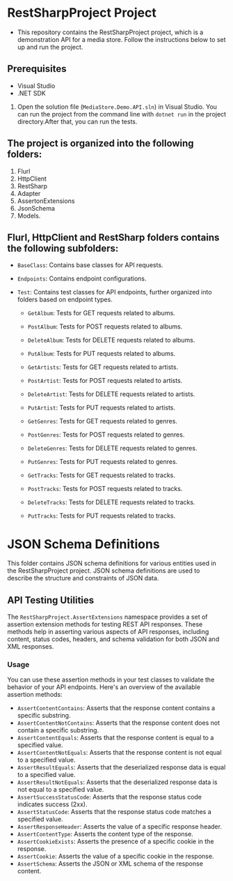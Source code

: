 # RestSharpProject Project

- This repository contains the RestSharpProject project, which is a demonstration API for a media store. Follow the instructions below to set up and run the project.

## Prerequisites

- Visual Studio
- .NET SDK

1. Open the solution file (`MediaStore.Demo.API.sln`) in Visual Studio. 
You can run the project from the command line with `dotnet run` in the project directory.After that, you can run the tests.

## The project is organized into the following folders:

1. Flurl
2. HttpClient
3. RestSharp
4. Adapter
5. AssertonExtensions
6. JsonSchema
7. Models.


## Flurl, HttpClient and RestSharp folders contains the following subfolders:

- `BaseClass`: Contains base classes for API requests.
- `Endpoints`: Contains endpoint configurations.
- `Test`: Contains test classes for API endpoints, further organized into folders based on endpoint types.

    - `GetAlbum`: Tests for GET requests related to albums.
    - `PostAlbum`: Tests for POST requests related to albums.
    - `DeleteAlbum`: Tests for DELETE requests related to albums.
    - `PutAlbum`: Tests for PUT requests related to albums.
    
    - `GetArtists`: Tests for GET requests related to artists.
    - `PostArtist`: Tests for POST requests related to artists.
    - `DeleteArtist`: Tests for DELETE requests related to artists.
    - `PutArtist`: Tests for PUT requests related to artists.
    
    - `GetGenres`: Tests for GET requests related to genres.
    - `PostGenres`: Tests for POST requests related to genres.
    - `DeleteGenres`: Tests for DELETE requests related to genres.
    - `PutGenres`: Tests for PUT requests related to genres.
    
    - `GetTracks`: Tests for GET requests related to tracks.
    - `PostTracks`: Tests for POST requests related to tracks.
    - `DeleteTracks`: Tests for DELETE requests related to tracks.
    - `PutTracks`: Tests for PUT requests related to tracks.
	
	

# JSON Schema Definitions

This folder contains JSON schema definitions for various entities used in the RestSharpProject project. JSON schema definitions are used to describe the structure and constraints of JSON data.

	
## API Testing Utilities

The `RestSharpProject.AssertExtensions` namespace provides a set of assertion extension methods for testing REST API responses. These methods help in asserting various aspects of API responses, including content, status codes, headers, and schema validation for both JSON and XML responses.

### Usage

You can use these assertion methods in your test classes to validate the behavior of your API endpoints. Here's an overview of the available assertion methods:

- `AssertContentContains`: Asserts that the response content contains a specific substring.
- `AssertContentNotContains`: Asserts that the response content does not contain a specific substring.
- `AssertContentEquals`: Asserts that the response content is equal to a specified value.
- `AssertContentNotEquals`: Asserts that the response content is not equal to a specified value.
- `AssertResultEquals`: Asserts that the deserialized response data is equal to a specified value.
- `AssertResultNotEquals`: Asserts that the deserialized response data is not equal to a specified value.
- `AssertSuccessStatusCode`: Asserts that the response status code indicates success (2xx).
- `AssertStatusCode`: Asserts that the response status code matches a specified value.
- `AssertResponseHeader`: Asserts the value of a specific response header.
- `AssertContentType`: Asserts the content type of the response.
- `AssertCookieExists`: Asserts the presence of a specific cookie in the response.
- `AssertCookie`: Asserts the value of a specific cookie in the response.
- `AssertSchema`: Asserts the JSON or XML schema of the response content.